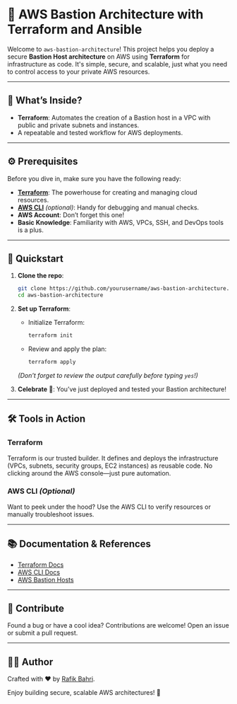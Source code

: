 # 🚀 AWS Bastion Architecture with Terraform and Ansible  

Welcome to `aws-bastion-architecture`! This project helps you deploy a secure **Bastion Host architecture** on AWS using **Terraform** for infrastructure as code. It's simple, secure, and scalable, just what you need to control access to your private AWS resources.  

---

## 🎯 What’s Inside?  

- **Terraform**: Automates the creation of a Bastion host in a VPC with public and private subnets and instances.  
- A repeatable and tested workflow for AWS deployments.  

---

## ⚙️ Prerequisites  

Before you dive in, make sure you have the following ready:  

- **[Terraform](https://developer.hashicorp.com/terraform/docs)**: The powerhouse for creating and managing cloud resources.
- **[AWS CLI](https://aws.amazon.com/cli/)** *(optional)*: Handy for debugging and manual checks.  
- **AWS Account**: Don’t forget this one!  
- **Basic Knowledge**: Familiarity with AWS, VPCs, SSH, and DevOps tools is a plus.

---

## 🚀 Quickstart  

1. **Clone the repo**:  

   ```bash
   git clone https://github.com/yourusername/aws-bastion-architecture.git  
   cd aws-bastion-architecture
   ```

2. **Set up Terraform**:  
   - Initialize Terraform:  

     ```bash
     terraform init
     ```  

   - Review and apply the plan:  

     ```bash
     terraform apply
     ```  

   *(Don’t forget to review the output carefully before typing `yes`!)*  

3. **Celebrate** 🎉: You’ve just deployed and tested your Bastion architecture!  

---

## 🛠 Tools in Action  

### Terraform  

Terraform is our trusted builder. It defines and deploys the infrastructure (VPCs, subnets, security groups, EC2 instances) as reusable code. No clicking around the AWS console—just pure automation.  

### AWS CLI *(Optional)*  

Want to peek under the hood? Use the AWS CLI to verify resources or manually troubleshoot issues.  

---

## 📚 Documentation & References  

- [Terraform Docs](https://developer.hashicorp.com/terraform/docs)  
- [AWS CLI Docs](https://aws.amazon.com/cli/)  
- [AWS Bastion Hosts](https://docs.aws.amazon.com/architecture/security-and-compliance/architecture-bastion.html)  

---

## 🌟 Contribute  

Found a bug or have a cool idea? Contributions are welcome! Open an issue or submit a pull request.

---

## 🧑‍💻 Author  

Crafted with ❤️ by [Rafik Bahri](https://github.com/rafikbahri).  

Enjoy building secure, scalable AWS architectures! 🚀  
